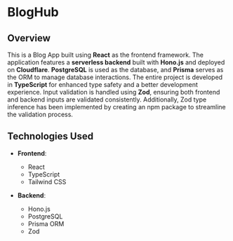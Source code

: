 # BlogHub

## Overview

This is a Blog App built using **React** as the frontend framework. The application features a **serverless backend** built with **Hono.js** and deployed on **Cloudflare**. **PostgreSQL** is used as the database, and **Prisma** serves as the ORM to manage database interactions. The entire project is developed in **TypeScript** for enhanced type safety and a better development experience. Input validation is handled using **Zod**, ensuring both frontend and backend inputs are validated consistently. Additionally, Zod type inference has been implemented by creating an npm package to streamline the validation process.

## Technologies Used

- **Frontend**: 
  - React
  - TypeScript
  - Tailwind CSS

- **Backend**: 
  - Hono.js
  - PostgreSQL
  - Prisma ORM
  - Zod
